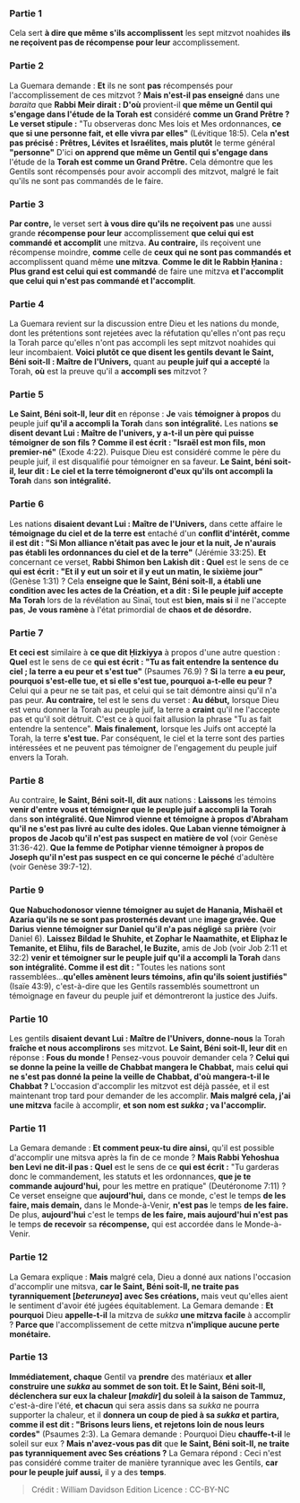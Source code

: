 
### Partie 1
Cela sert <b>à dire que même s'ils accomplissent</b> les sept mitzvot noahides <b>ils ne reçoivent pas de récompense pour leur</b> accomplissement.

### Partie 2
La Guemara demande : <b>Et</b> ils ne sont <b>pas</b> récompensés pour l'accomplissement de ces mitzvot ? <b>Mais n'est-il pas enseigné</b> dans une <i>baraita</i> que <b>Rabbi Meir dirait : D'où</b> provient-il <b>que même un Gentil qui s'engage dans l'étude de la Torah</b> <b>est</b> considéré <b>comme un Grand Prêtre ? Le verset stipule :</b> "Tu observeras donc Mes lois et Mes ordonnances, <b>ce que si une personne fait, et elle vivra par elles"</b> (Lévitique 18:5). Cela <b>n'est pas précisé : Prêtres, Lévites et Israélites, mais plutôt</b> le terme général <b>"personne"</b> D'ici <b>on apprend que même un Gentil qui s'engage dans</b> l'étude de la <b>Torah est comme un Grand Prêtre.</b> Cela démontre que les Gentils sont récompensés pour avoir accompli des mitzvot, malgré le fait qu'ils ne sont pas commandés de le faire.

### Partie 3
<b>Par contre,</b> le verset sert <b>à vous dire qu'ils ne reçoivent pas</b> une aussi grande <b>récompense pour leur</b> accomplissement <b>que celui qui est commandé et accomplit</b> une mitzva. <b>Au contraire,</b> ils reçoivent une récompense moindre, <b>comme</b> celle de <b>ceux qui ne sont pas commandés et</b> accomplissent quand même <b>une mitzva</b>. <b>Comme le dit le Rabbin Ḥanina : Plus grand est celui qui est commandé</b> de faire une mitzva <b>et l'accomplit</b> <b>que celui qui n'est pas commandé et l'accomplit</b>.

### Partie 4
La Guemara revient sur la discussion entre Dieu et les nations du monde, dont les prétentions sont rejetées avec la réfutation qu'elles n'ont pas reçu la Torah parce qu'elles n'ont pas accompli les sept mitzvot noahides qui leur incombaient. <b>Voici plutôt ce que disent les gentils devant le Saint, Béni soit-Il : Maître de l'Univers,</b> quant au <b>peuple juif qui a accepté</b> la Torah, <b>où</b> est la preuve qu'il a <b>accompli ses</b> mitzvot ?

### Partie 5
<b>Le Saint, Béni soit-Il, leur dit</b> en réponse : <b>Je</b> vais <b>témoigner à propos</b> du peuple juif <b>qu'il a accompli la Torah</b> dans <b>son intégralité.</b> Les nations <b>se disent devant Lui : Maître de l'univers, y a-t-il un père qui puisse témoigner de son fils ? Comme il est écrit : "Israël est mon fils, mon premier-né"</b> (Exode 4:22). Puisque Dieu est considéré comme le père du peuple juif, il est disqualifié pour témoigner en sa faveur. <b>Le Saint, béni soit-il, leur dit : Le ciel et la terre témoigneront d'eux qu'ils ont accompli la Torah</b> dans <b>son intégralité.</b>

### Partie 6
Les nations <b>disaient devant Lui : Maître de l'Univers,</b> dans cette affaire le <b>témoignage du ciel et de la terre est</b> entaché d'un <b>conflit d'intérêt, comme il est dit : "Si Mon alliance n'était pas avec le jour et la nuit, Je n'aurais pas établi les ordonnances du ciel et de la terre"</b> (Jérémie 33:25). <b>Et</b> concernant ce verset, <b>Rabbi Shimon ben Lakish dit : Quel</b> est le sens de ce <b>qui est écrit : "Et il y eut un soir et il y eut un matin, le sixième jour"</b> (Genèse 1:31) ? Cela <b>enseigne que le Saint, Béni soit-Il, a établi une condition avec les actes de la Création, et a dit : Si le peuple juif accepte Ma Torah</b> lors de la révélation au Sinaï, tout est <b>bien, mais si</b> il ne l'accepte <b>pas</b>, <b>Je vous ramène</b> à l'état primordial de <b>chaos et de désordre.</b>

### Partie 7
<b>Et ceci est</b> similaire à <b>ce que dit Ḥizkiyya</b> à propos d'une autre question : <b>Quel</b> est le sens de ce <b>qui est écrit : "Tu as fait entendre la sentence du ciel ; la terre a eu peur et s'est tue"</b> (Psaumes 76.9) ? <b>Si</b> la terre <b>a eu peur, pourquoi s'est-elle tue, et si elle s'est tue, pourquoi a-t-elle eu peur ?</b> Celui qui a peur ne se tait pas, et celui qui se tait démontre ainsi qu'il n'a pas peur. <b>Au contraire,</b> tel est le sens du verset : <b>Au début,</b> lorsque Dieu est venu donner la Torah au peuple juif, la terre a <b>craint</b> qu'il ne l'accepte pas et qu'il soit détruit. C'est ce à quoi fait allusion la phrase "Tu as fait entendre la sentence". <b>Mais finalement,</b> lorsque les Juifs ont accepté la Torah, la terre <b>s'est tue.</b> Par conséquent, le ciel et la terre sont des parties intéressées et ne peuvent pas témoigner de l'engagement du peuple juif envers la Torah.

### Partie 8
Au contraire, <b>le Saint, Béni soit-Il, dit aux</b> nations : <b>Laissons</b> les témoins <b>venir d'entre vous et témoigner que le peuple juif a accompli la Torah</b> dans <b>son intégralité. Que Nimrod vienne et témoigne à propos d'Abraham qu'il ne s'est pas livré au culte des idoles. Que Laban vienne témoigner à propos de Jacob qu'il n'est pas suspect en matière de vol</b> (voir Genèse 31:36-42). <b>Que la femme de Potiphar vienne témoigner à propos de Joseph qu'il n'est pas suspect en ce qui concerne le péché</b> d'adultère (voir Genèse 39:7-12).

### Partie 9
<b>Que Nabuchodonosor vienne témoigner au sujet de Hanania, Mishaël et Azaria qu'ils ne se sont pas prosternés devant</b> une <b>image gravée. Que Darius vienne témoigner sur Daniel qu'il n'a pas négligé</b> sa <b>prière</b> (voir Daniel 6). <b>Laissez Bildad le Shuhite, et Zophar le Naamathite, et Eliphaz le Temanite, et Elihu, fils de Barachel, le Buzite,</b> amis de Job (voir Job 2:11 et 32:2) <b>venir et témoigner sur le peuple juif qu'il a accompli la Torah</b> dans <b>son intégralité. Comme il est dit :</b> "Toutes les nations sont rassemblées...<b>qu'elles amènent leurs témoins, afin qu'ils soient justifiés"</b> (Isaïe 43:9), c'est-à-dire que les Gentils rassemblés soumettront un témoignage en faveur du peuple juif et démontreront la justice des Juifs.

### Partie 10
Les gentils <b>disaient devant Lui : Maître de l'Univers, donne-nous</b> la Torah <b>fraîche et nous accomplirons</b> ses mitzvot. <b>Le Saint, Béni soit-Il, leur dit</b> en réponse : <b>Fous du monde !</b> Pensez-vous pouvoir demander cela ? <b>Celui qui se donne la peine la veille de Chabbat mangera le Chabbat,</b> mais <b>celui qui ne s'est pas donné la peine la veille de Chabbat, d'où mangera-t-il le Chabbat ?</b> L'occasion d'accomplir les mitzvot est déjà passée, et il est maintenant trop tard pour demander de les accomplir. <b>Mais malgré cela, j'ai une mitzva</b> facile à accomplir, <b>et son nom est <i>sukka</i> ; va l'accomplir.</b>

### Partie 11
La Gemara demande : <b>Et comment peux-tu dire ainsi,</b> qu'il est possible d'accomplir une mitsva après la fin de ce monde ? <b>Mais Rabbi Yehoshua ben Levi ne dit-il pas : Quel</b> est le sens de ce <b>qui est écrit :</b> "Tu garderas donc le commandement, les statuts et les ordonnances, <b>que je te commande aujourd'hui,</b> pour les mettre en pratique" (Deutéronome 7:11) ? Ce verset enseigne que <b>aujourd'hui,</b> dans ce monde, c'est le temps <b>de les faire, mais demain,</b> dans le Monde-à-Venir, <b>n'est pas</b> le temps <b>de les faire.</b> De plus, <b>aujourd'hui</b> c'est le temps <b>de les faire, mais aujourd'hui n'est pas</b> le temps <b>de recevoir</b> sa <b>récompense,</b> qui est accordée dans le Monde-à-Venir.

### Partie 12
La Gemara explique : <b>Mais</b> malgré cela, Dieu a donné aux nations l'occasion d'accomplir une mitsva, <b>car le Saint, Béni soit-Il, ne traite pas tyranniquement [<i>beteruneya</i>] avec Ses créations,</b> mais veut qu'elles aient le sentiment d'avoir été jugées équitablement. La Gemara demande : <b>Et pourquoi</b> Dieu <b>appelle-t-il</b> la mitzva de <i>sukka</i> <b>une mitzva facile</b> à accomplir ? <b>Parce que</b> l'accomplissement de cette mitzva <b>n'implique aucune perte monétaire.</b>

### Partie 13
<b>Immédiatement, chaque</b> Gentil va <b>prendre</b> des matériaux <b>et aller construire une <i>sukka</i> au sommet de son toit. Et le Saint, Béni soit-Il,</b> <b>déclenchera sur eux la chaleur [<i>makdir</i>] du soleil à la saison de Tammuz,</b> c'est-à-dire l'été, <b>et chacun</b> qui sera assis dans sa <i>sukka</i> ne pourra supporter la chaleur, et il <b>donnera un coup de pied à sa <i>sukka</i> et partira, comme il est dit : "Brisons leurs liens, et rejetons loin de nous leurs cordes"</b> (Psaumes 2:3). La Gemara demande : Pourquoi Dieu <b>chauffe-t-il</b> le soleil sur eux ? <b>Mais n'avez-vous pas dit</b> que <b>le Saint, Béni soit-Il, ne traite pas tyranniquement avec Ses créations ?</b> La Gemara répond : Ceci n'est pas considéré comme traiter de manière tyrannique avec les Gentils, <b>car pour le peuple juif aussi,</b> il y a des <b>temps</b>.

>Crédit : William Davidson Edition
>Licence : CC-BY-NC